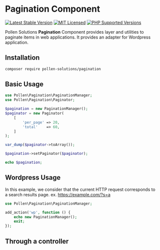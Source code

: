 # Pagination Component

[![Latest Stable Version](https://img.shields.io/packagist/v/pollen-solutions/pagination.svg?style=for-the-badge)](https://packagist.org/packages/pollen-solutions/pagination)
[![MIT Licensed](https://img.shields.io/badge/license-MIT-green?style=for-the-badge)](LICENSE.md)
[![PHP Supported Versions](https://img.shields.io/badge/PHP->=7.4-8892BF?style=for-the-badge&logo=php)](https://www.php.net/supported-versions.php)

Pollen Solutions **Pagination** Component provides layer and utilities to paginate items in web applications.
It provides an adapter for Wordpress application.

## Installation

```bash
composer require pollen-solutions/pagination
```

## Basic Usage

```php
use Pollen\Pagination\PaginationManager;
use Pollen\Pagination\Paginator;

$pagination = new PaginationManager();
$paginator = new Paginator(
    [
        'per_page' => 20,
        'total'    => 60,
    ]
);

var_dump($paginator->toArray());

$pagination->setPaginator($paginator);

echo $pagination;
```

## Wordpress Usage
In this example, we consider that the current HTTP request corresponds to a search results page.
ex. https://example.com/?s=a

```php
use Pollen\Pagination\PaginationManager;

add_action('wp', function () {
    echo new PaginationManager();
    exit;
});
```

## Through a controller

```php

```
